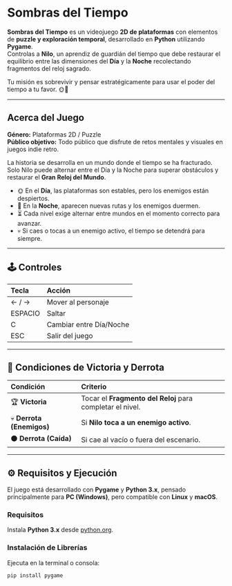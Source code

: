# Sombras del Tiempo

**Sombras del Tiempo** es un videojuego **2D de plataformas** con elementos de **puzzle y exploración temporal**, desarrollado en **Python** utilizando **Pygame**.  
Controlas a **Nilo**, un aprendiz de guardián del tiempo que debe restaurar el equilibrio entre las dimensiones del **Día** y la **Noche** recolectando fragmentos del reloj sagrado.  

Tu misión es sobrevivir y pensar estratégicamente para usar el poder del tiempo a tu favor. 🌞🌙  

---

## Acerca del Juego

**Género:** Plataformas 2D / Puzzle  
**Público objetivo:** Todo público que disfrute de retos mentales y visuales en juegos indie retro.  

La historia se desarrolla en un mundo donde el tiempo se ha fracturado.  
Solo Nilo puede alternar entre el Día y la Noche para superar obstáculos y restaurar el **Gran Reloj del Mundo**.

- 🌞 En el **Día**, las plataformas son estables, pero los enemigos están despiertos.  
- 🌙 En la **Noche**, aparecen nuevas rutas y los enemigos duermen.  
- ⏳ Cada nivel exige alternar entre mundos en el momento correcto para avanzar.  
- 💀 Si caes o tocas a un enemigo activo, el tiempo se detendrá para siempre.  

---

## 🕹️ Controles

| Tecla | Acción |
| :--- | :--- |
| ← / → | Mover al personaje |
| ESPACIO | Saltar |
| C | Cambiar entre Día/Noche |
| ESC | Salir del juego |

---

## 🧩 Condiciones de Victoria y Derrota

| Condición | Criterio |
| :--- | :--- |
| 🏆 **Victoria** | Tocar el **Fragmento del Reloj** para completar el nivel. |
| 💀 **Derrota (Enemigos)** | Si **Nilo toca a un enemigo activo**. |
| ⚫ **Derrota (Caída)** | Si cae al vacío o fuera del escenario. |

---

## ⚙️ Requisitos y Ejecución

El juego está desarrollado con **Pygame** y **Python 3.x**, pensado principalmente para **PC (Windows)**, pero compatible con **Linux** y **macOS**.

### Requisitos

Instala **Python 3.x** desde [python.org](https://www.python.org/downloads/).

### Instalación de Librerías

Ejecuta en la terminal o consola:

```bash
pip install pygame

